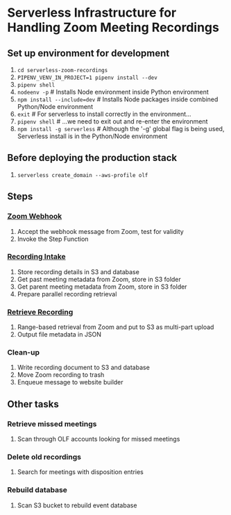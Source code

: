 # Serverless Infrastructure for Handling Zoom Meeting Recordings

## Set up environment for development
1. `cd serverless-zoom-recordings`
1. `PIPENV_VENV_IN_PROJECT=1 pipenv install --dev`
1. `pipenv shell` 
1. `nodeenv -p` # Installs Node environment inside Python environment
1. `npm install --include=dev` # Installs Node packages inside combined Python/Node environment
1. `exit` # For serverless to install correctly in the environment...
1. `pipenv shell` # ...we need to exit out and re-enter the environment
1. `npm install -g serverless` # Although the '-g' global flag is being used, Serverless install is in the Python/Node environment

## Before deploying the production stack
1. `serverless create_domain --aws-profile olf`

## Steps

### [Zoom Webhook](serverless_zoom_recordings/zoom_webhook.py)
1. Accept the webhook message from Zoom, test for validity
1. Invoke the Step Function

### [Recording Intake](serverless_zoom_recordings/ingest_metadata.py)
1. Store recording details in S3 and database
1. Get past meeting metadata from Zoom, store in S3 folder
1. Get parent meeting metadata from Zoom, store in S3 folder
1. Prepare parallel recording retrieval

### [Retrieve Recording](serverless_zoom_recordings/retrieve_recording.py)
1. Range-based retrieval from Zoom and put to S3 as multi-part upload
1. Output file metadata in JSON

### Clean-up
1. Write recording document to S3 and database
1. Move Zoom recording to trash
1. Enqueue message to website builder

## Other tasks

### Retrieve missed meetings
1. Scan through OLF accounts looking for missed meetings

### Delete old recordings
1. Search for meetings with disposition entries

### Rebuild database
1. Scan S3 bucket to rebuild event database 